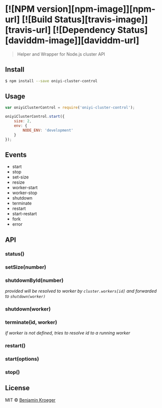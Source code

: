 #  [![NPM version][npm-image]][npm-url] [![Build Status][travis-image]][travis-url] [![Dependency Status][daviddm-image]][daviddm-url]

> Helper and Wrapper for Node.js cluster API


## Install

```sh
$ npm install --save oniyi-cluster-control
```


## Usage

```js
var oniyiClusterControl = require('oniyi-cluster-control');

oniyiClusterControl.start({
	size: 2,
	env: {
		NODE_ENV: 'development'
	}
});

```

## Events

- start
- stop
- set-size
- resize
- worker-start
- worker-stop
- shutdown
- terminate
- restart
- start-restart
- fork
- error

## API

### status()

### setSize(number)

### shutdownById(number)
*provided will be resolved to worker by `cluster.workers[id]` and forwarded to `shutdown(worker)`* 

### shutdown(worker)

### terminate(id, worker)
*if worker is not defined, tries to resolve id to a running worker*

### restart()

### start(options)

### stop()


## License

MIT © [Benjamin Kroeger]()
